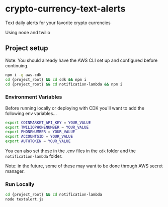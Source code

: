 # crypto-currency-text-alerts

Text daily alerts for your favorite crypto currencies

Using node and twilio

## Project setup

Note: You should already have the AWS CLI set up and configured before continuing.

```bash
npm i -g aws-cdk
cd {project_root} && cd cdk && npm i
cd {project_root} && cd notification-lambda && npm i
```

### Environment Variables
Before running locally or deploying with CDK you'll want to add the following env variables...

```bash
export COINMARKET_API_KEY = YOUR_VALUE
export TWILIOPHONENUMBER = YOUR_VALUE
export PHONENUMBER = YOUR_VALUE
export ACCOUNTSID = YOUR_VALUE
export AUTHTOKEN = YOUR_VALUE
```

You can also set these in the .env files in the `cdk` folder and the `notification-lambda` folder.

Note: in the future, some of these may want to be done through AWS secret manager.

### Run Locally

```bash
cd {project_root} && cd notification-lambda
node textalert.js
```
